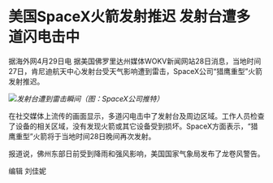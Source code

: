 # 美国SpaceX火箭发射推迟 发射台遭多道闪电击中

据海外网4月29日电
据美国佛罗里达州媒体WOKV新闻网站28日消息，当地时间27日，肯尼迪航天中心发射台受天气影响遭到雷击，SpaceX公司“猎鹰重型”火箭发射推迟。

![](https://inews.gtimg.com/om_bt/OrgWmE3y_XoJsjzAc_voAX8dFoRg_NMaQ12pf0qVLti2QAA/1000)_发射台遭到雷击瞬间（图：SpaceX公司推特）_

在社交媒体上流传的画面显示，多道闪电击中了发射台及周边区域。工作人员检查了设备的相关区域，没有发现火箭或其它设备受到损坏。SpaceX方面表示，“猎鹰重型”火箭将于当地时间28日晚间再次发射。

报道说，佛州东部日前受到降雨和强风影响，美国国家气象局发布了龙卷风警告。

编辑 刘佳妮

